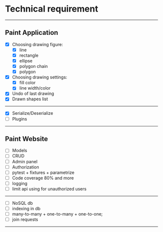 # Technical requirement
_______________

## Paint Application
- [x] Choosing drawing figure:
  - [x] line
  - [x] rectangle
  - [x] ellipse
  - [x] polygon chain
  - [x] polygon
- [x] Choosing drawing settings:
  - [x] fill color
  - [x] line width/color
- [x] Undo of last drawing
- [x] Drawn shapes list
_____
- [x] Serialize/Deserialize
- [ ] Plugins 

___________________________

## Paint Website

- [ ] Models
- [ ] CRUD
- [ ] Admin panel
- [ ] Authorization
- [ ] pytest + fixtures + parametrize
- [ ] Code coverage 80% and more
- [ ] logging
- [ ] limit api using for unauthorized users 
___
- [ ] NoSQL db
- [ ] indexing in db
- [ ] many-to-many + one-to-many + one-to-one;
- [ ] join requests
___
